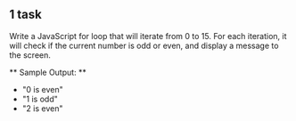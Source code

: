 ## 1 task

Write a JavaScript for loop that will iterate from 0 to 15. For each iteration, it will check if the current number is odd or even, and display a message to the screen.

** Sample Output: **
- "0 is even" 
- "1 is odd" 
- "2 is even" 


